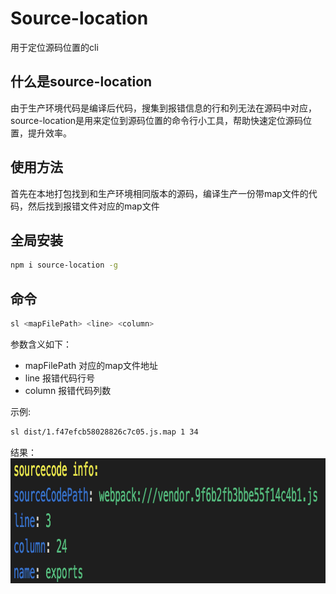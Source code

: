 # Source-location
用于定位源码位置的cli

## 什么是source-location
由于生产环境代码是编译后代码，搜集到报错信息的行和列无法在源码中对应，source-location是用来定位到源码位置的命令行小工具，帮助快速定位源码位置，提升效率。

## 使用方法
首先在本地打包找到和生产环境相同版本的源码，编译生产一份带map文件的代码，然后找到报错文件对应的map文件

## 全局安装
```bash
npm i source-location -g
```

## 命令
```bash
sl <mapFilePath> <line> <column>
```
参数含义如下：
* mapFilePath 对应的map文件地址
* line 报错代码行号
* column 报错代码列数

示例:
```bash
sl dist/1.f47efcb58028826c7c05.js.map 1 34 
```

结果：  
<img src="./lib/img/res.png" width="775" height="200"><br />


